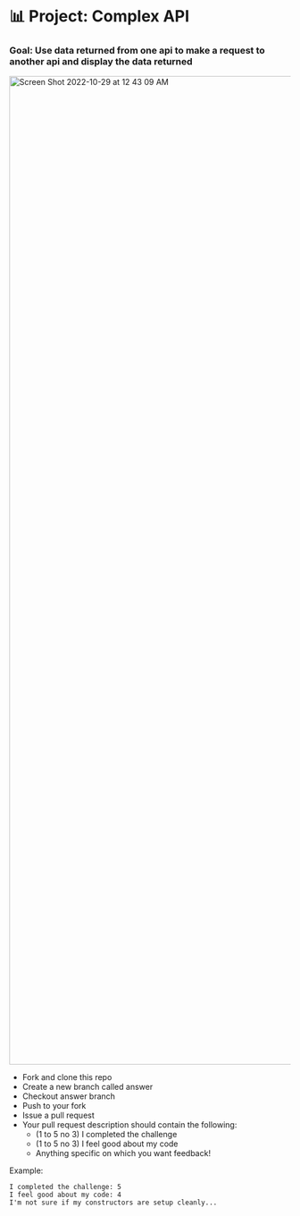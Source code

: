 # 📊 Project: Complex API 

### Goal: Use data returned from one api to make a request to another api and display the data returned
<img width="1769" alt="Screen Shot 2022-10-29 at 12 43 09 AM" src="https://user-images.githubusercontent.com/113155959/198814364-748b1b46-d5a4-4a2d-8100-79931850dbca.png">



- Fork and clone this repo
- Create a new branch called answer
- Checkout answer branch
- Push to your fork
- Issue a pull request
- Your pull request description should contain the following:
  - (1 to 5 no 3) I completed the challenge
  - (1 to 5 no 3) I feel good about my code
  - Anything specific on which you want feedback!

Example:
```
I completed the challenge: 5
I feel good about my code: 4
I'm not sure if my constructors are setup cleanly...
```
